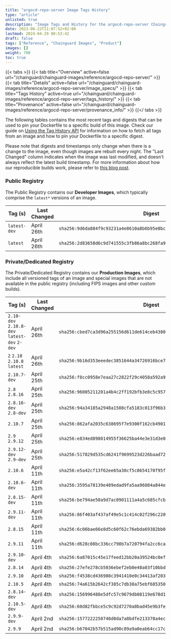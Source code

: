```yaml
---
title: "argocd-repo-server Image Tags History"
type: "article"
unlisted: true
description: "Image Tags and History for the argocd-repo-server Chainguard Image"
date: 2023-06-22T11:07:52+02:00
lastmod: 2024-04-29 00:53:42
draft: false
tags: ["Reference", "Chainguard Images", "Product"]
images: []
weight: 700
toc: true
---
```


{{< tabs >}}
{{< tab title="Overview" active=false url="/chainguard/chainguard-images/reference/argocd-repo-server/" >}}
{{< tab title="Details" active=false url="/chainguard/chainguard-images/reference/argocd-repo-server/image_specs/" >}}
{{< tab title="Tags History" active=true url="/chainguard/chainguard-images/reference/argocd-repo-server/tags_history/" >}}
{{< tab title="Provenance" active=false url="/chainguard/chainguard-images/reference/argocd-repo-server/provenance_info/" >}}
{{</ tabs >}}

The following tables contains the most recent tags and digests that can be used to pin your Dockerfile to a specific build of this image. Check our guide on [Using the Tag History API](/chainguard/chainguard-images/using-the-tag-history-api/) for information on how to fetch all tags from an image and how to pin your Dockerfile to a specific digest.

Please note that digests and timestamps only change when there is a change to the image, even though images are rebuilt every night. The "Last Changed" column indicates when the image was last modified, and doesn't always reflect the latest build timestamp. For more information about how our reproducible builds work, please refer to [this blog post](https://www.chainguard.dev/unchained/reproducing-chainguards-reproducible-image-builds).

### Public Registry
The Public Registry contains our **Developer Images**, which typically comprise the `latest*` versions of an image.

| Tag (s)       | Last Changed | Digest                                                                    |
|---------------|--------------|---------------------------------------------------------------------------|
|  `latest-dev` | April 26th   | `sha256:9d6da884f9c93231a4e8610a8b6b95e8bc7c0913cad379612ef5dcf80bb72827` |
|  `latest`     | April 26th   | `sha256:2d83658d6c9d741555c3fb86a8bc268fa97718a8a12dc026abc5c51b1b444dc3` |


### Private/Dedicated Registry
The Private/Dedicated Registry contains our **Production Images**, which include all versioned tags of an image and special images that are not available in the public registry (including FIPS images and other custom builds).

| Tag (s)                                       | Last Changed | Digest                                                                    |
|-----------------------------------------------|--------------|---------------------------------------------------------------------------|
|  `2.10-dev` `2.10.8-dev` `latest-dev` `2-dev` | April 26th   | `sha256:cbed7ca3d96a255156d611de614ceb43808cea122bd7cf13115b146050fed8ea` |
|  `2` `2.10` `2.10.8` `latest`                 | April 26th   | `sha256:9b16d353eeedec3851644a34726916bce7b156662236e5aada65d997af22c9e3` |
|  `2.10.7-dev`                                 | April 25th   | `sha256:f0cc0958e7eaa27c2822f29c4058a592a9a61a4699d4ae323a0003e04b90b144` |
|  `2.8` `2.8.16`                               | April 25th   | `sha256:96005211201a4b4c2ff192bfb3e8c5c9573e2383a1f3fb1d9074e0d052ce6faf` |
|  `2.8.16-dev` `2.8-dev`                       | April 25th   | `sha256:94a34185a2948a1508cfa5183c013f96b3045ebecd5b86d0d1c8deef5180b84e` |
|  `2.10.7`                                     | April 25th   | `sha256:862afa2035c638695f7e9300f162cb4901a5d4e6cd5ae8103b06c04b967de11d` |
|  `2.9` `2.9.12`                               | April 25th   | `sha256:e834ed898014955f36625ba44e3e31d3e019597cf753ab700d145f46fb993fa6` |
|  `2.9.12-dev` `2.9-dev`                       | April 25th   | `sha256:517829d535cd6241f9699523d226baad72face683083114534d655ab0eda7ea6` |
|  `2.10.6`                                     | April 11th   | `sha256:e5a42cf13f62ee65a30cf5c8654170f95fad95fa2a26bb4f485d4826a6b5212d` |
|  `2.10.6-dev`                                 | April 11th   | `sha256:3595a78139e489edad9fa5aa96084a844e7e150d40d1fe4e7275442451a55546` |
|  `2.8.15-dev`                                 | April 11th   | `sha256:be794ae50a9d7ac0901111a4a5c685cfcbd90bcb74850f57a52a57349b6f3d9c` |
|  `2.9.11-dev`                                 | April 11th   | `sha256:86f403af437af49e5c1c414c02f296c2202fc04791e375922675e748a1f12778` |
|  `2.8.15`                                     | April 11th   | `sha256:6c06bae66e8d5c60f62c76ebda69382bb042217139a2bfe8624391b1cbe30e06` |
|  `2.9.11`                                     | April 11th   | `sha256:d628c08bc336cc798b7a720794fa2cc6ca0f330e15cf671f487eb4e328aebed2` |
|  `2.9.10-dev`                                 | April 4th    | `sha256:6a87015c45e17feed12bb20a39524bc0eff310c0eede86c43f33f869c0a8ef01` |
|  `2.8.14`                                     | April 4th    | `sha256:27efe278cb5036ebef2eb0e48a03f10bbd268364a017939e12a2d9005b581049` |
|  `2.9.10`                                     | April 4th    | `sha256:f4538cd436980c3941410e0c34413af2039f0ab59ae2670077f6e64e2675c49d` |
|  `2.10.5`                                     | April 4th    | `sha256:74a615b2642cf385c7db30a75ebf685350cfb02f82771798e1bac42d32cd2479` |
|  `2.8.14-dev`                                 | April 4th    | `sha256:156996488e5dfc57c9679db08119e678d1eab59625c5af1777cc98a4139bb7ba` |
|  `2.10.5-dev`                                 | April 4th    | `sha256:60d82fbbce5c9c92d7270a0bad45e9b3fef772d0bcd1dca98c19ba410e736e37` |
|  `2.9.9-dev`                                  | April 2nd    | `sha256:1577222250740d0da7a8bdfe213378a4ec58d5131285bb49ff8f270a58f0b451` |
|  `2.9.9`                                      | April 2nd    | `sha256:b67042b57b515ad90c89a9a0eab64cc17cb4740d273eb9b43ed5186c43e87b5e` |


